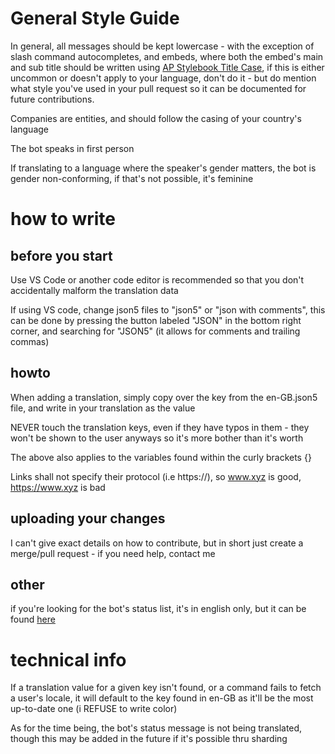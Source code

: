# General Style Guide

In general, all messages should be kept lowercase - with the exception of slash command autocompletes, and embeds, where both the embed's main and sub title should be written using [AP Stylebook Title Case](https://en.wikipedia.org/wiki/Title_case#AP_Stylebook), if this is either uncommon or doesn't apply to your language, don't do it - but do mention what style you've used in your pull request so it can be documented for future contributions.

Companies are entities, and should follow the casing of your country's language

The bot speaks in first person

If translating to a language where the speaker's gender matters, the bot is gender non-conforming, if that's not possible, it's feminine


# how to write

## before you start
Use VS Code or another code editor is recommended so that you don't accidentally malform the translation data

If using VS code, change json5 files to "json5" or "json with comments", this can be done by pressing the button labeled "JSON" in the bottom right corner, and searching for "JSON5" (it allows for comments and trailing commas)

## howto
When adding a translation, simply copy over the key from the en-GB.json5 file, and write in your translation as the value

NEVER touch the translation keys, even if they have typos in them - they won't be shown to the user anyways so it's more bother than it's worth

The above also applies to the variables found within the curly brackets {}

Links shall not specify their protocol (i.e https://), so www.xyz is good, https://www.xyz is bad

## uploading your changes
I can't give exact details on how to contribute, but in short just create a merge/pull request - if you need help, contact me

## other
if you're looking for the bot's status list, it's in english only, but it can be found [here](../../settings.py)

# technical info
If a translation value for a given key isn't found, or a command fails to fetch a user's locale, it will default to the key found in en-GB as it'll be the most up-to-date one (i REFUSE to write color)

As for the time being, the bot's status message is not being translated, though this may be added in the future if it's possible thru sharding